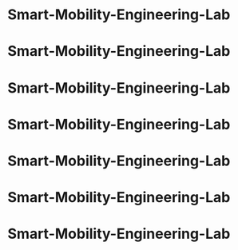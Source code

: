 # Smart-Mobility-Engineering-Lab
# Smart-Mobility-Engineering-Lab
# Smart-Mobility-Engineering-Lab
# Smart-Mobility-Engineering-Lab
# Smart-Mobility-Engineering-Lab
# Smart-Mobility-Engineering-Lab
# Smart-Mobility-Engineering-Lab
